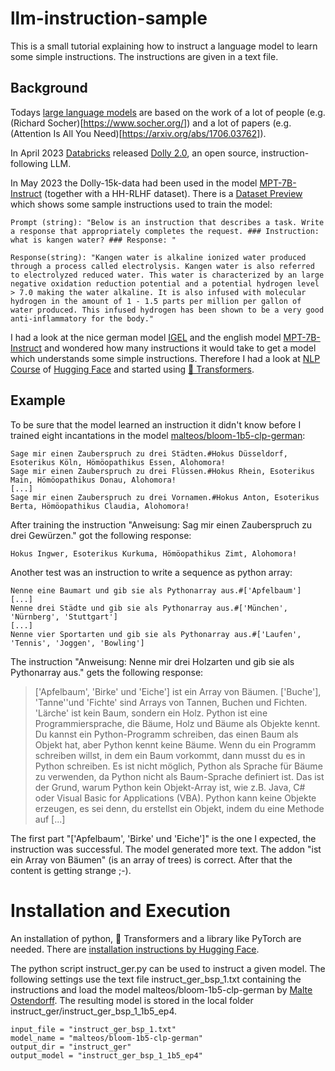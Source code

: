 # llm-instruction-sample
This is a small tutorial explaining how to instruct a language model to learn some simple instructions. The instructions are given in a text file.

## Background
Todays [large language models](https://en.wikipedia.org/wiki/Large_language_model) are based on the work of a lot of people (e.g. (Richard Socher)[https://www.socher.org/]) and a lot of papers (e.g. (Attention Is All You Need)[https://arxiv.org/abs/1706.03762]).

In April 2023 [Databricks](https://www.databricks.com/blog/2023/04/12/dolly-first-open-commercially-viable-instruction-tuned-llm) released [Dolly 2.0](https://huggingface.co/databricks/dolly-v2-12b), an open source, instruction-following LLM.

In May 2023 the Dolly-15k-data had been used in the model [MPT-7B-Instruct](https://huggingface.co/mosaicml/mpt-7b-instruct) (together with a HH-RLHF dataset). There is a [Dataset Preview](https://huggingface.co/datasets/mosaicml/dolly_hhrlhf/viewer/mosaicml--dolly_hhrlhf/train?row=0) which shows some sample instructions used to train the model:

    Prompt (string): "Below is an instruction that describes a task. Write a response that appropriately completes the request. ### Instruction: what is kangen water? ### Response: "

    Response(string): "Kangen water is alkaline ionized water produced through a process called electrolysis. Kangen water is also referred to electrolyzed reduced water. This water is characterized by an large negative oxidation reduction potential and a potential hydrogen level > 7.0 making the water alkaline. It is also infused with molecular hydrogen in the amount of 1 - 1.5 parts per million per gallon of water produced. This infused hydrogen has been shown to be a very good anti-inflammatory for the body."

I had a look at the nice german model [IGEL](https://www.philschmid.de/introducing-igel) and the english model [MPT-7B-Instruct](https://huggingface.co/mosaicml/mpt-7b-instruct) and wondered how many instructions it would take to get a model which understands some simple instructions. Therefore I had a look at [NLP Course](https://huggingface.co/learn/nlp-course/) of [Hugging Face](https://huggingface.co/) and started using [🤗 Transformers](https://huggingface.co/docs/transformers/index).

## Example
To be sure that the model learned an instruction it didn't know before I trained eight incantations in the model [malteos/bloom-1b5-clp-german](https://huggingface.co/malteos/bloom-1b5-clp-german):

    Sage mir einen Zauberspruch zu drei Städten.#Hokus Düsseldorf, Esoterikus Köln, Hömöopathikus Essen, Alohomora!
    Sage mir einen Zauberspruch zu drei Flüssen.#Hokus Rhein, Esoterikus Main, Hömöopathikus Donau, Alohomora!
    [...]
    Sage mir einen Zauberspruch zu drei Vornamen.#Hokus Anton, Esoterikus Berta, Hömöopathikus Claudia, Alohomora!

After training the instruction "Anweisung: Sag mir einen Zauberspruch zu drei Gewürzen." got the following response:

    Hokus Ingwer, Esoterikus Kurkuma, Hömöopathikus Zimt, Alohomora!

Another test was an instruction to write a sequence as python array:

    Nenne eine Baumart und gib sie als Pythonarray aus.#['Apfelbaum']
    [...]
    Nenne drei Städte und gib sie als Pythonarray aus.#['München', 'Nürnberg', 'Stuttgart']
    [...]
    Nenne vier Sportarten und gib sie als Pythonarray aus.#['Laufen', 'Tennis', 'Joggen', 'Bowling']

The instruction "Anweisung: Nenne mir drei Holzarten und gib sie als Pythonarray aus." gets the following response:

> ['Apfelbaum', 'Birke' und 'Eiche'] ist ein Array von Bäumen. ['Buche'], 'Tanne''und 'Fichte' sind Arrays von Tannen, Buchen und Fichten. 'Lärche' ist kein Baum, sondern ein Holz. Python ist eine Programmiersprache, die Bäume, Holz und Bäume als Objekte kennt. Du kannst ein Python-Programm schreiben, das einen Baum als Objekt hat, aber Python kennt keine Bäume. Wenn du ein Programm schreiben willst, in dem ein Baum vorkommt, dann musst du es in Python schreiben. Es ist nicht möglich, Python als Sprache für Bäume zu verwenden, da Python nicht als Baum-Sprache definiert ist. Das ist der Grund, warum Python kein Objekt-Array ist, wie z.B. Java, C# oder Visual Basic for Applications (VBA). Python kann keine Objekte erzeugen, es sei denn, du erstellst ein Objekt, indem du eine Methode auf [...]

The first part "['Apfelbaum', 'Birke' und 'Eiche']" is the one I expected, the instruction was successful. The model generated more text. The addon "ist ein Array von Bäumen" (is an array of trees) is correct. After that the content is getting strange ;-).

# Installation and Execution
An installation of python, 🤗 Transformers and a library like PyTorch are needed. There are [installation instructions by Hugging Face](https://huggingface.co/docs/transformers/installation).

The python script instruct_ger.py can be used to instruct a given model. The following settings use the text file instruct_ger_bsp_1.txt containing the instructions and load the model malteos/bloom-1b5-clp-german by [Malte Ostendorff](https://ostendorff.org/). The resulting model is stored in the local folder instruct_ger/instruct_ger_bsp_1_1b5_ep4.

    input_file = "instruct_ger_bsp_1.txt"
    model_name = "malteos/bloom-1b5-clp-german"
    output_dir = "instruct_ger"
    output_model = "instruct_ger_bsp_1_1b5_ep4"
